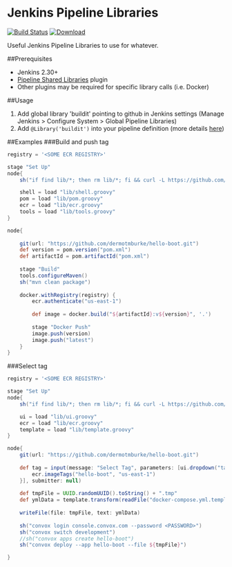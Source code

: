 # Jenkins Pipeline Libraries
[![Build Status](https://travis-ci.org/buildit/jenkins-pipeline-libraries.svg?branch=master)](https://travis-ci.org/buildit/jenkins-pipeline-libraries) 
[![Download](https://api.bintray.com/packages/buildit/maven/jenkins-pipeline-libraries/images/download.svg) ](https://bintray.com/buildit/maven/jenkins-pipeline-libraries/_latestVersion)

Useful Jenkins Pipeline Libraries to use for whatever.

##Prerequisites 

* Jenkins 2.30+
* [Pipeline Shared Libraries](https://github.com/jenkinsci/workflow-cps-global-lib-plugin) plugin
* Other plugins may be required for specific library calls (i.e. Docker)

##Usage

1. Add global library 'buildit' pointing to github in Jenkins settings (Manage Jenkins > Configure System > Global Pipeline Libraries)
2. Add `@Library('buildit')` into your pipeline definition (more details [here](https://github.com/jenkinsci/workflow-cps-global-lib-plugin))

##Examples
###Build and push tag
```groovy
registry = '<SOME ECR REGISTRY>'

stage "Set Up"
node{
    sh("if find lib/*; then rm lib/*; fi && curl -L https://github.com/buildit/jenkins-pipeline-libraries/archive/${env.PIPELINE_LIBS_VERSION}.zip -o lib.zip && echo 'A' | unzip -j lib.zip */lib/* -d lib")

    shell = load "lib/shell.groovy"
    pom = load "lib/pom.groovy"
    ecr = load "lib/ecr.groovy"
    tools = load "lib/tools.groovy"
}

node{
    
    git(url: "https://github.com/dermotmburke/hello-boot.git")
    def version = pom.version("pom.xml")
    def artifactId = pom.artifactId("pom.xml")
    
    stage "Build"
    tools.configureMaven()
    sh("mvn clean package")
    
    docker.withRegistry(registry) {
        ecr.authenticate("us-east-1")
        
        def image = docker.build("${artifactId}:v${version}", '.')
        
        stage "Docker Push"
        image.push(version)
        image.push("latest")
    }
}
```

###Select tag
```groovy
registry = '<SOME ECR REGISTRY>'

stage "Set Up"
node{
    sh("if find lib/*; then rm lib/*; fi && curl -L https://github.com/buildit/jenkins-pipeline-libraries/archive/${env.PIPELINE_LIBS_VERSION}.zip -o lib.zip && echo 'A' | unzip -j lib.zip */lib/* -d lib")

    ui = load "lib/ui.groovy"
    ecr = load "lib/ecr.groovy"
    template = load "lib/template.groovy"
}

node{
    git(url: "https://github.com/dermotmburke/hello-boot.git")
    
    def tag = input(message: "Select Tag", parameters: [ui.dropdown("tag", "Tag") {
        ecr.imageTags("hello-boot", "us-east-1")
    }], submitter: null)
    
    def tmpFile = UUID.randomUUID().toString() + ".tmp"
    def ymlData = template.transform(readFile("docker-compose.yml.template"), [tag :tag])
    
    writeFile(file: tmpFile, text: ymlData)
    
    sh("convox login console.convox.com --password <PASSWORD>")
    sh("convox switch development")
    //sh("convox apps create hello-boot")
    sh("convox deploy --app hello-boot --file ${tmpFile}")

}
```
